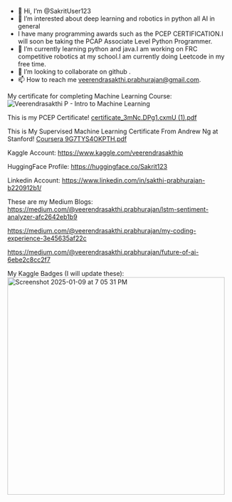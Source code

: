 - 👋 Hi, I’m @SakritUser123
- 👀 I’m interested about deep learning and robotics in python all AI in general
- I have many programming awards such as the PCEP CERTIFICATION.I will soon be taking the PCAP Associate Level Python Programmer.
- 🌱 I’m currently learning python and java.I am working on FRC competitive robotics at my school.I am currently doing Leetcode in my free time.
- 💞️ I’m looking to collaborate on github .
- 📫 How to reach me veerendrasakthi.prabhurajan@gmail.com.

My certificate for completing Machine Learning Course:
![Veerendrasakthi P  - Intro to Machine Learning](https://github.com/user-attachments/assets/9c56b2a3-eab3-4fc9-87d7-e3f5078b104f)

<!---
SakritUser123/SakritUser123 is a ✨ special ✨ repository because its `README.md` (this file) appears on your GitHub profile.
You can click the Preview link to take a look at your changes.
--->
This is my PCEP Certificate!
[certificate_3mNc.DPg1.cxmU (1).pdf](https://github.com/user-attachments/files/16356344/certificate_3mNc.DPg1.cxmU.1.pdf)

This is My Supervised Machine Learning Certificate From Andrew Ng at Stanford!
[Coursera 9G7TYS4OKPTH.pdf](https://github.com/user-attachments/files/22100368/Coursera.9G7TYS4OKPTH.pdf)

Kaggle Account:
https://www.kaggle.com/veerendrasakthip

HuggingFace Profile:
https://huggingface.co/Sakrit123

Linkedin Account:
https://www.linkedin.com/in/sakthi-prabhurajan-b220912b1/

These are my Medium Blogs:
https://medium.com/@veerendrasakthi.prabhurajan/lstm-sentiment-analyzer-afc2642eb1b9

https://medium.com/@veerendrasakthi.prabhurajan/my-coding-experience-3e45635af22c

https://medium.com/@veerendrasakthi.prabhurajan/future-of-ai-6ebe2c8cc2f7


My Kaggle Badges (I will update these):
<img width="488" alt="Screenshot 2025-01-09 at 7 05 31 PM" src="https://github.com/user-attachments/assets/ad0a6f7a-84d3-4683-a08d-40d7f50b5b6e" />






